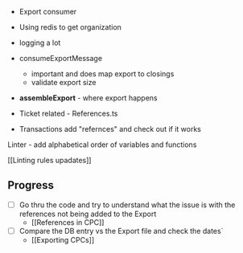 

- Export consumer 

- Using redis to get organization 
- logging a lot 
- consumeExportMessage
	- important and does map export to closings 
	- validate export size
- **assembleExport** - where export happens
- Ticket related - References.ts 
- Transactions add "refernces" and check out if it works  

Linter - add alphabetical order of variables and functions

[[Linting rules upadates]]


## Progress

- [ ] Go thru the code and try to understand what the issue is with the references not being added to the Export
	- [[References in CPC]]
- [ ] Compare the DB entry vs the Export file and check the dates`
	- [[Exporting CPCs]]
